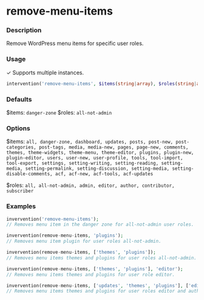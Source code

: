 # remove-menu-items

### Description
Remove WordPress menu items for specific user roles.

### Usage
&#10003; Supports multiple instances.
```php
intervention('remove-menu-items', $items(string|array), $roles(string|array));
```

### Defaults
$items: `danger-zone`
$roles: `all-not-admin`

### Options
$items: `all, danger-zone, dashboard, updates, posts, post-new, post-categories, post-tags, media, media-new, pages, page-new, comments, themes, theme-widgets, theme-menu, theme-editor, plugins, plugin-new, plugin-editor, users, user-new, user-profile, tools, tool-import, tool-export, settings, setting-writing, setting-reading, setting-media, setting-permalink, setting-discussion, setting-media, setting-disable-comments, acf, acf-new, acf-tools, acf-updates`

$roles: `all, all-not-admin, admin, editor, author, contributor, subscriber`

### Examples
```php
invervention('remove-menu-items');
// Removes menu item in the danger zone for all-not-admin user roles.

invervention(remove-menu-items, 'plugins');
// Removes menu item plugin for user roles all-not-admin.

invervention(remove-menu-items, ['themes', 'plugins']);
// Removes menu items themes and plugins for user roles all-not-admin.

invervention(remove-menu-items, ['themes', 'plugins'], 'editor');
// Removes menu items themes and plugins for user role editor.

invervention(remove-menu-items, ['updates', 'themes', 'plugins'], ['editor', 'author']);
// Removes menu items themes and plugins for user roles editor and author.
```
